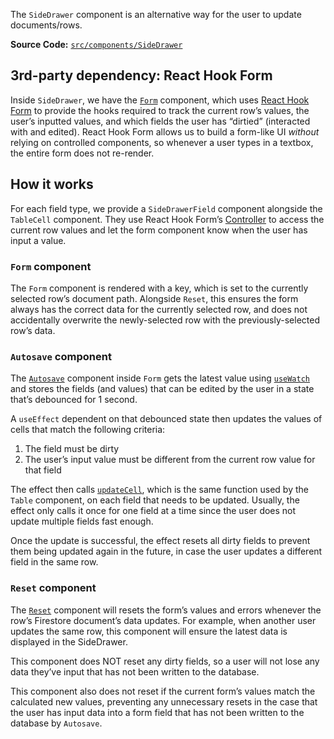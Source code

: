 The `SideDrawer` component is an alternative way for the user to update
documents/rows.

**Source Code:**
[`src/components/SideDrawer`](https://github.com/rowyio/rowy/tree/rc/src/components/SideDrawer)

## 3rd-party dependency: React Hook Form

Inside `SideDrawer`, we have the
[`Form`](https://github.com/rowyio/rowy/blob/rc/src/components/SideDrawer/Form/index.tsx)
component, which uses [React Hook Form](https://react-hook-form.com/) to provide
the hooks required to track the current row’s values, the user’s inputted
values, and which fields the user has “dirtied” (interacted with and edited).
React Hook Form allows us to build a form-like UI _without_ relying on
controlled components, so whenever a user types in a textbox, the entire form
does not re-render.

## How it works

For each field type, we provide a `SideDrawerField` component alongside the
`TableCell` component. They use React Hook Form’s
[Controller](https://react-hook-form.com/api/#Controller) to access the current
row values and let the form component know when the user has input a value.

### `Form` component

The `Form` component is rendered with a key, which is set to the currently
selected row’s document path. Alongside `Reset`, this ensures the form always
has the correct data for the currently selected row, and does not accidentally
overwrite the newly-selected row with the previously-selected row’s data.

### `Autosave` component

The
[`Autosave`](https://github.com/rowyio/rowy/blob/rc/src/components/SideDrawer/Form/Autosave.tsx)
component inside `Form` gets the latest value using
[`useWatch`](https://react-hook-form.com/api/#useWatch) and stores the fields
(and values) that can be edited by the user in a state that’s debounced for 1
second.

A `useEffect` dependent on that debounced state then updates the values of cells
that match the following criteria:

1. The field must be dirty
2. The user’s input value must be different from the current row value for that
   field

The effect then calls
[`updateCell`](https://github.com/rowyio/rowy/blob/rc/src/contexts/ProjectContext.tsx),
which is the same function used by the `Table` component, on each field that
needs to be updated. Usually, the effect only calls it once for one field at a
time since the user does not update multiple fields fast enough.

Once the update is successful, the effect resets all dirty fields to prevent
them being updated again in the future, in case the user updates a different
field in the same row.

### `Reset` component

The
[`Reset`](https://github.com/rowyio/rowy/blob/rc/src/components/SideDrawer/Form/Reset.tsx)
component will resets the form’s values and errors whenever the row’s Firestore
document’s data updates. For example, when another user updates the same row,
this component will ensure the latest data is displayed in the SideDrawer.

This component does NOT reset any dirty fields, so a user will not lose any data
they’ve input that has not been written to the database.

This component also does not reset if the current form’s values match the
calculated new values, preventing any unnecessary resets in the case that the
user has input data into a form field that has not been written to the database
by `Autosave`.
